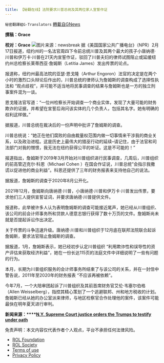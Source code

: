 ```yaml
---
title: 【秘翻在线】法院要求川普总统及其两位家人宣誓作证
---
```

`秘密翻譯組G-Translators` [轉載自GNews](https://gnews.org/zh-hans/2023141/)

**撰稿：Grace**

**校对：Grace**
![](https://assets.gnews.org/wp-content/uploads/2022/02/image-287.jpeg)图片来源：newsbreak
据《美国国家公共广播电台》（NPR）2月17日报道，纽约州的一名法官周四下令前总统川普及其两个最大的孩子小唐纳德·川普和伊万卡·川普在21天内宣誓作证，驳回了川普夫妇的律师试图阻止或延缓纽约州总检察长莱蒂西亚·詹姆斯（Letitia James）发出传票的论点。

报道称，纽约州最高法院的亚瑟·恩戈隆（Arthur Engoron）法官的决定是在两个小时的激烈口头辩论后作出的，川普总统的律师认为詹姆斯的调查构成了选择性执法和 “观点歧视”，并可能不适当地将民事调查的结果与詹姆斯也是一方的独立刑事案件混为一谈。

恩戈隆法官写道：“一位州检察长开始调查一个商业实体，发现了大量可能的财务欺诈的证据，并希望在宣誓后询问该实体的几个负责人，包括其名字。她有明确的权利这样做。”

据报道，川普总统在裁决后的一份声明中批评了詹姆斯的调查。

川普总统说：“她正在他们腐败的自由裁量权范围内做一切事情来干涉我的商业关系，以及政治进程。这是历史上最伟大的猎巫行动的延续–请记住，由于法官和司法部门对我的憎恨，我无法在纽约获得公平的听证。这是不可能的！”

报道指出，詹姆斯于2019年3月开始对川普组织进行民事调查，几周后，川普组织的前高管迈克尔·科恩（Michael Cohen ）在国会作证说，川普总统”会指示我撒谎以促进他的商业利益”。科恩还提供了三年的财务报表来支持他自己的说法。

据报道，詹姆斯的调查于2020年8月公开化。

2021年12月，詹姆斯向唐纳德·川普，小唐纳德·川普和伊万卡·川普发出传票，要求他们三人提供宣誓证词，并要求唐纳德·川普提供文件。

报道称，此举被许多人认为表明詹姆斯的调查可能接近尾声，她已经从川普组织、该公司的前会计师事务所和贷款人德意志银行获得了数十万页的文件。詹姆斯尚未就是否提起诉讼作出决定。

关于传票的斗争迅速升级。唐纳德·川普和川普组织于12月底在联邦法院联合起诉詹姆斯，要求法官阻止詹姆斯的调查。

据报道，1月，詹姆斯表示，她已经初步认定川普组织 “利用欺诈性和误导性的资产评估来获取经济利益”，她在一份长达115页的法庭文件中详细说明了一些有问题的行为。

本月，长期为川普组织服务的会计师事务所结束了与该公司的关系，并在一封信中警告说，2011年至2020年的财务报表 “不应该再被依赖”。

今年7月，一个大陪审团起诉了川普组织及其前首席财务官艾伦·韦塞尔伯格（Allen Weisselberg），指控其精心策划了一个逃避联邦、州和地方税收的计划。詹姆斯已经从她的办公室派来律师，与地区检察官合作处理他的案件，该案件可能最快在明年夏天进行审判。

**新闻来源：****[N.Y. Supreme Court justice orders the Trumps to testify under oath](https://www.npr.org/2022/02/17/1081426859/ny-supreme-court-justice-orders-the-trumps-to-testify-under-oath)**

 

免责声明：本文内容仅代表作者个人观点，平台不承担任何法律风险。

- [ROL Foundation](https://rolfoundation.org/)
- [ROL Society](https://rolsociety.org/)
- [Terms of use](https://gnews.org/terms-of-use-3/)
- [Privacy Policy](https://gnews.org/privacy-policy/)
